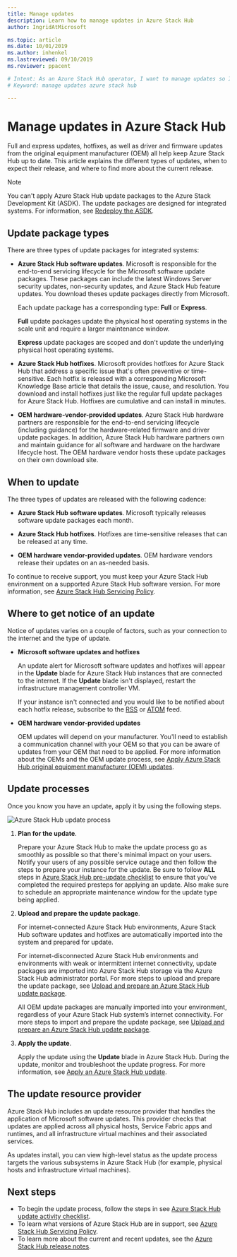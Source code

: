 ```yaml
---
title: Manage updates 
description: Learn how to manage updates in Azure Stack Hub
author: IngridAtMicrosoft

ms.topic: article
ms.date: 10/01/2019
ms.author: inhenkel
ms.lastreviewed: 09/10/2019
ms.reviewer: ppacent

# Intent: As an Azure Stack Hub operator, I want to manage updates so I can keep everything up to date.
# Keyword: manage updates azure stack hub

---
```



# Manage updates in Azure Stack Hub

Full and express updates, hotfixes, as well as driver and firmware updates from the original equipment manufacturer (OEM) all help keep Azure Stack Hub up to date. This article explains the different types of updates, when to expect their release, and where to find more about the current release.

> [!Note]  
> You can't apply Azure Stack Hub update packages to the Azure Stack Development Kit (ASDK). The update packages are designed for integrated systems. For information, see [Redeploy the ASDK](https://docs.microsoft.com/azure-stack/asdk/asdk-redeploy).

## Update package types

There are three types of update packages for integrated systems:

- **Azure Stack Hub software updates**. Microsoft is responsible for the end-to-end servicing lifecycle for the Microsoft software update packages. These packages can include the latest Windows Server security updates, non-security updates, and Azure Stack Hub feature updates. You download theses update packages directly from Microsoft.

    Each update package has a corresponding type: **Full** or **Express**.

    **Full** update packages update the physical host operating systems in the scale unit and require a larger maintenance window.

    **Express** update packages are scoped and don't update the underlying physical host operating systems.

- **Azure Stack Hub hotfixes**. Microsoft provides hotfixes for Azure Stack Hub that address a specific issue that's often preventive or time-sensitive. Each hotfix is released with a corresponding Microsoft Knowledge Base article that details the issue, cause, and resolution. You download and install hotfixes just like the regular full update packages for Azure Stack Hub. Hotfixes are cumulative and can install in minutes.

- **OEM hardware-vendor-provided updates**. Azure Stack Hub hardware partners are responsible for the end-to-end servicing lifecycle (including guidance) for the hardware-related firmware and driver update packages. In addition, Azure Stack Hub hardware partners own and maintain guidance for all software and hardware on the hardware lifecycle host. The OEM hardware vendor hosts these update packages on their own download site.

## When to update

The three types of updates are released with the following cadence:

- **Azure Stack Hub software updates**. Microsoft typically releases software update packages each month.

- **Azure Stack Hub hotfixes**. Hotfixes are time-sensitive releases that can be released at any time.

- **OEM hardware vendor-provided updates**. OEM hardware vendors release their updates on an as-needed basis.

To continue to receive support, you must keep your Azure Stack Hub environment on a supported Azure Stack Hub software version. For more information, see [Azure Stack Hub Servicing Policy](azure-stack-update-servicing-policy.md).

## Where to get notice of an update

Notice of updates varies on a couple of factors, such as your connection to the internet and the type of update.

- **Microsoft software updates and hotfixes**

    An update alert for Microsoft software updates and hotfixes will appear in the **Update** blade for Azure Stack Hub instances that are connected to the internet. If the **Update** blade isn't displayed, restart the infrastructure management controller VM.

    If your instance isn't connected and you would like to be notified about each hotfix release, subscribe to the [RSS](https://support.microsoft.com/app/content/api/content/feeds/sap/en-us/32d322a8-acae-202d-e9a9-7371dccf381b/rss) or [ATOM](https://support.microsoft.com/app/content/api/content/feeds/sap/en-us/32d322a8-acae-202d-e9a9-7371dccf381b/atom) feed.

- **OEM hardware vendor-provided updates**

    OEM updates will depend on your manufacturer. You'll need to establish a communication channel with your OEM so that you can be aware of updates from your OEM that need to be applied. For more information about the OEMs and the OEM update process, see [Apply Azure Stack Hub original equipment manufacturer (OEM) updates](azure-stack-update-oem.md).

## Update processes

Once you know you have an update, apply it by using the following steps.

![Azure Stack Hub update process](./media/azure-stack-updates/azure-stack-update-process.png)

1. **Plan for the update**.

    Prepare your Azure Stack Hub to make the update process go as smoothly as possible so that there's minimal impact on your users. Notify your users of any possible service outage and then follow the steps to prepare your instance for the update. Be sure to follow **ALL** steps in [Azure Stack Hub pre-update checklist](release-notes-checklist.md) to ensure that you've completed the required presteps for applying an update. Also make sure to schedule an appropriate maintenance window for the update type being applied.

2. **Upload and prepare the update package**.

    For internet-connected Azure Stack Hub environments, Azure Stack Hub software updates and hotfixes are automatically imported into the system and prepared for update.

    For internet-disconnected Azure Stack Hub environments and environments with weak or intermittent internet connectivity, update packages are imported into Azure Stack Hub storage via the Azure Stack Hub administrator portal. For more steps to upload and prepare the update package, see [Upload and prepare an Azure Stack Hub update package](azure-stack-update-prepare-package.md).

    All OEM update packages are manually imported into your environment, regardless of your Azure Stack Hub system’s internet connectivity. For more steps to import and prepare the update package, see [Upload and prepare an Azure Stack Hub update package](azure-stack-update-prepare-package.md).

3. **Apply the update**.

    Apply the update using the **Update** blade in Azure Stack Hub. During the update, monitor and troubleshoot the update progress. For more information, see [Apply an Azure Stack Hub update](azure-stack-apply-updates.md).

## The update resource provider

Azure Stack Hub includes an update resource provider that handles the application of Microsoft software updates. This provider checks that updates are applied across all physical hosts, Service Fabric apps and runtimes, and all infrastructure virtual machines and their associated services.

As updates install, you can view high-level status as the update process targets the various subsystems in Azure Stack Hub (for example, physical hosts and infrastructure virtual machines).

## Next steps

- To begin the update process, follow the steps in see [Azure Stack Hub update activity checklist](release-notes-checklist.md).
- To learn what versions of Azure Stack Hub are in support, see [Azure Stack Hub Servicing Policy](azure-stack-servicing-policy.md).  
- To learn more about the current and recent updates, see the [Azure Stack Hub release notes](release-notes.md).

